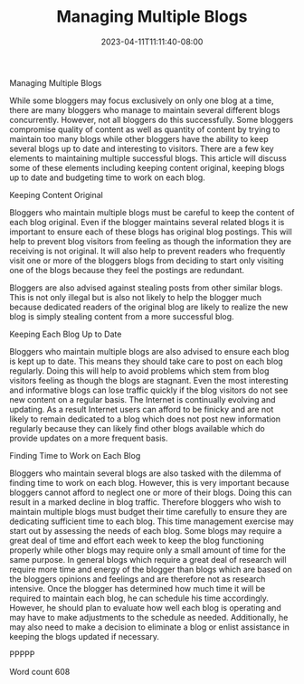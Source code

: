 ﻿---
title: "Managing Multiple Blogs"
date: 2023-04-11T11:11:40-08:00
description: "TXT Tips for Web Success"
featured_image: "/images/TXT.jpg"
tags: ["TXT"]
---

Managing Multiple Blogs

While some bloggers may focus exclusively on only one blog at a time, there are many bloggers who manage to maintain several different blogs concurrently. However, not all bloggers do this successfully. Some bloggers compromise quality of content as well as quantity of content by trying to maintain too many blogs while other bloggers have the ability to keep several blogs up to date and interesting to visitors. There are a few key elements to maintaining multiple successful blogs. This article will discuss some of these elements including keeping content original, keeping blogs up to date and budgeting time to work on each blog. 

Keeping Content Original

Bloggers who maintain multiple blogs must be careful to keep the content of each blog original. Even if the blogger maintains several related blogs it is important to ensure each of these blogs has original blog postings. This will help to prevent blog visitors from feeling as though the information they are receiving is not original. It will also help to prevent readers who frequently visit one or more of the bloggers blogs from deciding to start only visiting one of the blogs because they feel the postings are redundant. 

Bloggers are also advised against stealing posts from other similar blogs. This is not only illegal but is also not likely to help the blogger much because dedicated readers of the original blog are likely to realize the new blog is simply stealing content from a more successful blog. 

Keeping Each Blog Up to Date

Bloggers who maintain multiple blogs are also advised to ensure each blog is kept up to date. This means they should take care to post on each blog regularly. Doing this will help to avoid problems which stem from blog visitors feeling as though the blogs are stagnant. Even the most interesting and informative blogs can lose traffic quickly if the blog visitors do not see new content on a regular basis. The Internet is continually evolving and updating. As a result Internet users can afford to be finicky and are not likely to remain dedicated to a blog which does not post new information regularly because they can likely find other blogs available which do provide updates on a more frequent basis. 

Finding Time to Work on Each Blog

Bloggers who maintain several blogs are also tasked with the dilemma of finding time to work on each blog. However, this is very important because bloggers cannot afford to neglect one or more of their blogs. Doing this can result in a marked decline in blog traffic. Therefore bloggers who wish to maintain multiple blogs must budget their time carefully to ensure they are dedicating sufficient time to each blog. This time management exercise may start out by assessing the needs of each blog. Some blogs may require a great deal of time and effort each week to keep the blog functioning properly while other blogs may require only a small amount of time for the same purpose. In general blogs which require a great deal of research will require more time and energy of the blogger than blogs which are based on the bloggers opinions and feelings and are therefore not as research intensive. Once the blogger has determined how much time it will be required to maintain each blog, he can schedule his time accordingly. However, he should plan to evaluate how well each blog is operating and may have to make adjustments to the schedule as needed. Additionally, he may also need to make a decision to eliminate a blog or enlist assistance in keeping the blogs updated if necessary. 

PPPPP

Word count 608

